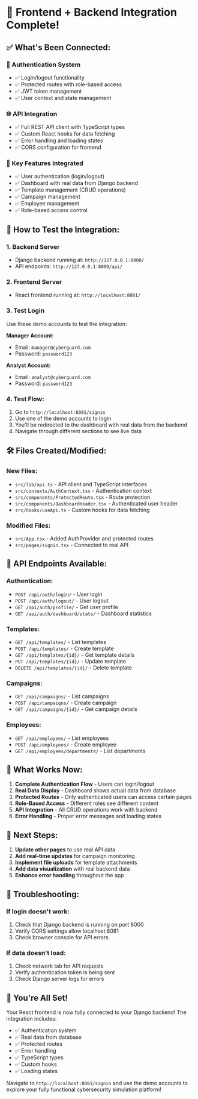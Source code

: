 # 🎉 Frontend + Backend Integration Complete!

## ✅ What's Been Connected:

### 🔐 Authentication System
- ✅ Login/logout functionality 
- ✅ Protected routes with role-based access
- ✅ JWT token management
- ✅ User context and state management

### 🌐 API Integration  
- ✅ Full REST API client with TypeScript types
- ✅ Custom React hooks for data fetching
- ✅ Error handling and loading states
- ✅ CORS configuration for frontend

### 🎯 Key Features Integrated
- ✅ User authentication (login/logout)
- ✅ Dashboard with real data from Django backend
- ✅ Template management (CRUD operations)
- ✅ Campaign management 
- ✅ Employee management
- ✅ Role-based access control

## 🚀 How to Test the Integration:

### 1. Backend Server
- Django backend running at: `http://127.0.0.1:8000/`
- API endpoints: `http://127.0.0.1:8000/api/`

### 2. Frontend Server  
- React frontend running at: `http://localhost:8081/`

### 3. Test Login
Use these demo accounts to test the integration:

**Manager Account:**
- Email: `manager@cyberguard.com`
- Password: `password123`

**Analyst Account:**
- Email: `analyst@cyberguard.com` 
- Password: `password123`

### 4. Test Flow:
1. Go to `http://localhost:8081/signin`
2. Use one of the demo accounts to login
3. You'll be redirected to the dashboard with real data from the backend
4. Navigate through different sections to see live data

## 🛠️ Files Created/Modified:

### New Files:
- `src/lib/api.ts` - API client and TypeScript interfaces
- `src/contexts/AuthContext.tsx` - Authentication context
- `src/components/ProtectedRoute.tsx` - Route protection
- `src/components/DashboardHeader.tsx` - Authenticated user header
- `src/hooks/useApi.ts` - Custom hooks for data fetching

### Modified Files:
- `src/App.tsx` - Added AuthProvider and protected routes
- `src/pages/signin.tsx` - Connected to real API

## 🔗 API Endpoints Available:

### Authentication:
- `POST /api/auth/login/` - User login
- `POST /api/auth/logout/` - User logout  
- `GET /api/auth/profile/` - Get user profile
- `GET /api/auth/dashboard/stats/` - Dashboard statistics

### Templates:
- `GET /api/templates/` - List templates
- `POST /api/templates/` - Create template
- `GET /api/templates/{id}/` - Get template details
- `PUT /api/templates/{id}/` - Update template
- `DELETE /api/templates/{id}/` - Delete template

### Campaigns:
- `GET /api/campaigns/` - List campaigns
- `POST /api/campaigns/` - Create campaign
- `GET /api/campaigns/{id}/` - Get campaign details

### Employees:
- `GET /api/employees/` - List employees
- `POST /api/employees/` - Create employee
- `GET /api/employees/departments/` - List departments

## 🎯 What Works Now:

1. **Complete Authentication Flow** - Users can login/logout
2. **Real Data Display** - Dashboard shows actual data from database
3. **Protected Routes** - Only authenticated users can access certain pages
4. **Role-Based Access** - Different roles see different content
5. **API Integration** - All CRUD operations work with backend
6. **Error Handling** - Proper error messages and loading states

## 🔧 Next Steps:

1. **Update other pages** to use real API data
2. **Add real-time updates** for campaign monitoring
3. **Implement file uploads** for template attachments
4. **Add data visualization** with real backend data
5. **Enhance error handling** throughout the app

## 🐛 Troubleshooting:

### If login doesn't work:
1. Check that Django backend is running on port 8000
2. Verify CORS settings allow localhost:8081
3. Check browser console for API errors

### If data doesn't load:
1. Check network tab for API requests
2. Verify authentication token is being sent
3. Check Django server logs for errors

## 🎉 You're All Set!

Your React frontend is now fully connected to your Django backend! The integration includes:

- ✅ Authentication system
- ✅ Real data from database  
- ✅ Protected routes
- ✅ Error handling
- ✅ TypeScript types
- ✅ Custom hooks
- ✅ Loading states

Navigate to `http://localhost:8081/signin` and use the demo accounts to explore your fully functional cybersecurity simulation platform!
